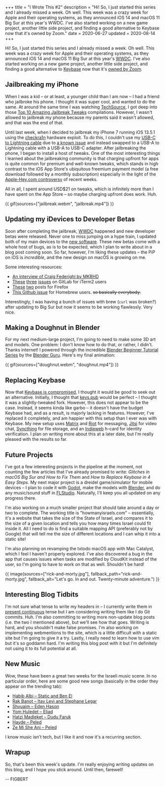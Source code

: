 +++
title = "I Wrote This #2"
description = "Hi! So, I just started this series and I already missed a week. Oh well. This week was a crazy week for Apple and their operating systems, as they announced iOS 14 and macOS 11 Big Sur at this year's WWDC. I've also started working on a new game project, another little side project, and finding a good alternative to Keybase now that it's owned by Zoom."
date = 2020-06-27
updated = 2020-08-14
+++

Hi! So, I just started this series and I already missed a week. Oh well. This week was a crazy week for Apple and their operating systems, as they announced iOS 14 and macOS 11
Big Sur at this year's [WWDC][7]. I've also started working on a new game project, another little side project, and finding a good alternative to [Keybase][31] now that it's
[owned by Zoom][20].

<!-- more -->

## Jailbreaking my iPhone

When I was a kid – or at least, a younger child than I am now – I had a friend who jailbroke his phone. I thought it was super cool, and wanted to do the same. At around the
same time I was watching [TechSource][1], I got deep into those [Top 10 Amazing Jailbreak Tweaks][2] compilations. However, I wasn't allowed to jailbreak my phone because my
parents said it wasn't allowed, and that was the end of that.

Until last week, when I decided to jailbreak my iPhone 7 running iOS 13.5.1 using the [checkra1n][3] hardware exploit. To do this, I couldn't use my [USB-C to Lightning
cable][4] due to [a known issue][5] and instead swapped to a USB-A to Lightning cable with a USB-A to USB-C adapter. After jailbreaking the phone, I began to install a host of
tweaks. One of the most interesting things I learned about the jailbreaking community is that charging upfront for apps is quite common for premium and well-known tweaks, which
stands in high contrast to the iOS App Store's ubiquitous freemium payment model (a free download followed by a monthly subscription) especially in the light of the
[Apple-Hey.com controversy][6] of recent weeks.

All in all, I spent around USD$21 on tweaks, which is infinitely more than I have spent on the App Store – so maybe charging upfront does work. Huh.

{{ gif(sources=["jailbreak.webm", "jailbreak.mp4"]) }}

## Updating my iDevices to Developer Betas

Soon after completing the jailbreak, [WWDC][7] happened and new developer betas were released. Never one to miss jumping on a hype train, I updated both of my main devices to
the [new software][8]. These new betas come with a whole host of bugs, as is to be expected, which I plan to write about in a blog post coming soon. So far, however, I'm liking
these updates – the PiP on iOS is *incredible*, and the new design on macOS is growing on me.

Some interesting resources:
* [An interview of Craig Federighi by MKBHD][9]
* [These][12] [three][13] [issues][14] on GitLab for iTerm2 users
* [These][15] [two][16] posts for Firefox
* [This Github issue][17] for Homebrew users. ~~so basically everybody.~~

Interestingly, I was having a bunch of issues with brew (`curl` was broken?) after updating to Big Sur but now it seems to be working flawlessly. Very nice.

## Making a Doughnut in Blender

For my next medium-large project, I'm going to need to make some 3D art and models. One problem: I don't know how to do that, or rather, I didn't. Thanks internet! I powered
through the incredible [Blender Beginner Tutorial Series][18] by the [Blender Guru][19]. Here's my final animation:

{{ gif(sources=["doughnut.webm", "doughnut.mp4"]) }}

## Replacing Keybase

Now that [Keybase is compromised][20], I thought it would be good to seek out an alternative. Initially, I thought that [keys.pub](https://keys.pub) would be perfect – I thought
it was a slightly-tweaked fork. However, this does not appear to be the case. Instead, it seems kinda like garbo – it doesn't have the budget Keybase had, and as a result, is
majorly lacking in features. However, I've replaced it completely, and am happier with this setup than I ever was with Keybase. My new setup uses [Matrix][21] and
[Riot][22] for messaging, [Jitsi][23] for video chat, [Syncthing][24] for file storage, and an [Indieweb][25] h-card for identity verification. I plan on writing more about this
at a later date, but I'm really pleased with the results so far.

## Future Projects

I've got a few interesting projects in the pipeline at the moment, not counting the few articles that I've already promised to write: *Glitches in macOS Big Sur and How to Fix
Them* and *How to Replace Keybase in 4 Easy Steps*. My next major project is a dreidel game/simulator for mobile devices – I plan to code it with [Godot][26], make the models
with [Blender][27], and do any music/sound stuff in [FLStudio][28]. Naturally, I'll keep you all updated on any progress there.

I'm also working on a much smaller project that should take around a day or two to complete. The working title is "howmanyisraels.com" – essentially, it's a website that takes
the size of the State of Israel, and compares it to the size of a given location and tells you how many times Israel could fit inside it. All I need to do is find a suitable
mapping API (preferably not by Google) that will tell me the size of different locations and I can whip it into a static site!

I'm also planning on revamping the txtodo macOS app with Mac Catalyst, which I feel I haven't properly explored. I've also discovered a bug in the app that causes issues when
tasks are modified by CloudKit instead of the user, so I'm going to have to work on that as well. Shouldn't be hard!

{{ image(sources=["rick-and-morty.jpg"], fallback_path="rick-and-morty.jpg", fallback_alt="Let's go. In and out. Twenty-minute adventure.") }}

## Interesting Blog Tidbits

I'm not sure what tense to write my headers in – I currently write them in [present continuous][30] tense but I am considering writing them like I do Git commits. Huh. I'm also
committing to writing more non-update blog posts (i.e. the two I mentioned above), but we'll see how that goes. Writing is hard, and you shouldn't make false promises.
I'm also working on implementing webmentions to the site, which is a little difficult with a static site but I'm going to give it a try. Lastly, I really need to learn how to
use vim but it's so goddamn hard. I'm writing this blog post with it but I'm definitely not using it to its full potential at all.

## New Music

Wow, these have been a great two weeks for the Israeli music scene. In no particular order, here are some good new songs (basically in the order they appear on the trending
tab):

* [Habib Albi – Static and Ben El](https://www.youtube.com/watch?v=lYfrKmEYpdA)
* [Rak Banot – Itay Levi and Stephane Legar](https://www.youtube.com/watch?v=0WU9CXeJ5Mk)
* [Shvuaim – Eden Hason](https://www.youtube.com/watch?v=zSsaDRNHWtk)
* [Yom Huledet – Eliad](https://www.youtube.com/watch?v=2g6dIytgOpc)
* [Hatzi Madleket – Dudu Faruk](https://www.youtube.com/watch?v=FkC9jkgspZM)
* [Hayde – Peled](https://www.youtube.com/watch?v=E6IGYJgw5SY)
* [Ze Mi She Ani – Peled](https://www.youtube.com/watch?v=3jqID99mCyo)

I know music isn't tech, but I like it and now it's a recurring section.

## Wrapup

So, that's been this week's update. I'm really enjoying writing updates on this blog, and I hope you stick around. Until then, farewell!

--
FIGBERT

[1]: https://www.youtube.com/TechSource
[2]: https://www.youtube.com/results?search_query=top+ten+jailbreak+tweaks
[3]: https://checkra.in
[4]: https://www.apple.com/shop/product/MKQ42AM/A/usb-c-to-lightning-cable-2-m?fnode=144dec38cb2f057991fcf0394f49d96332a50edd5d077c1b8e763a73d98c66fa0acc4bf5a9fbc5197db4c82a35b2b5a386b340793d8bdb9286ed0f407079076a9f0804555d1ce0ab56920358efc07fc4a9f9e70db82827d6233fce0a081119a6dcb8f5f4a016056eacaf37dde0917b3d
[5]: https://github.com/checkra1n/BugTracker/issues/1#issue-519574712
[6]: https://hey.com/apple
[7]: https://developer.apple.com/wwdc20
[8]: https://developer.apple.com/download
[9]: https://www.youtube.com/watch?v=Q2aaCDNjWEg
[10]: https://stackoverflow.com/questions/62555495/macos-terminal-fails-to-login
[11]: https://developer.apple.com/forums/thread/649941
[12]: https://gitlab.com/gnachman/iterm2/-/issues/8964
[13]: https://gitlab.com/gnachman/iterm2/-/issues/8975
[14]: https://gitlab.com/gnachman/iterm2/-/issues/8969
[15]: https://www.reddit.com/r/firefox/comments/hg6cy8/gifs_and_video_on_reddit_wont_play_on_macos_big
[16]: https://bugzilla.mozilla.org/show_bug.cgi?id=1647816
[17]: https://github.com/Homebrew/brew/issues/7803
[18]: https://www.youtube.com/playlist?list=PLjEaoINr3zgEq0u2MzVgAaHEBt--xLB6U
[19]: https://www.youtube.com/channel/UCOKHwx1VCdgnxwbjyb9Iu1g
[20]: https://keybase.io/blog/keybase-joins-zoom
[21]: https://matrix.org
[22]: https://about.riot.im
[23]: https://jitsi.org
[24]: https://syncthing.net
[25]: https://indieweb.org
[26]: https://godotengine.org
[27]: https://www.blender.org
[28]: https://www.image-line.com/flstudio
[30]: https://en.wikipedia.org/wiki/Present_continuous
[31]: https://keybase.io/

